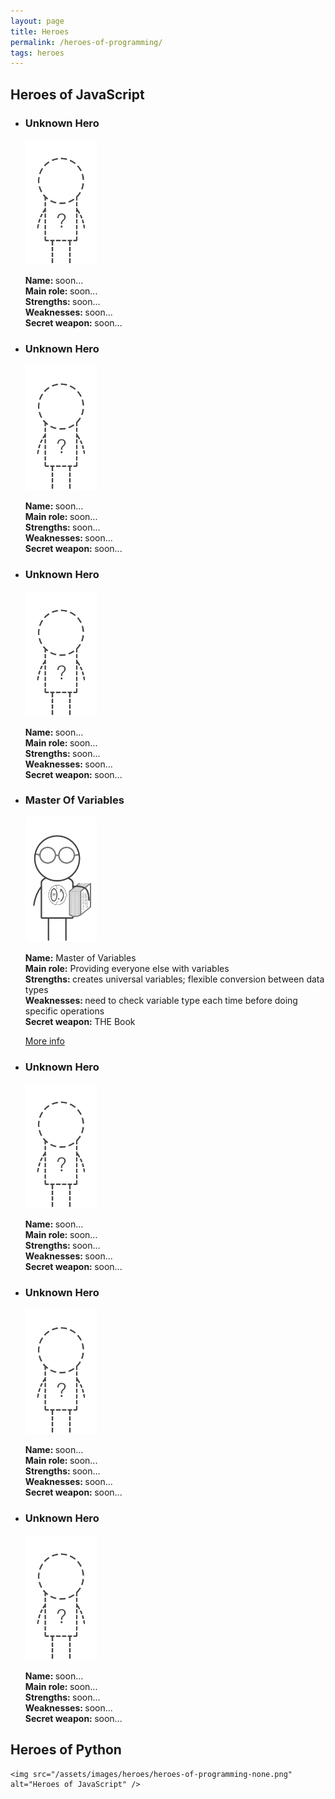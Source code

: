 ```yaml
---
layout: page
title: Heroes
permalink: /heroes-of-programming/
tags: heroes
---
```

<link href="https://fonts.googleapis.com/css?family=Indie+Flower" rel="stylesheet">


<h2 class="h2 center margin-top-md margin-bottom-sm">Heroes of JavaScript</h2>

<div id="wrapper">
    <ul id="index_cards">
        <li id="card-1">
            <h3>Unknown Hero</h3>
            <img src="/assets/images/heroes/UnknownHero.png" height="200" alt="Unknown Hero" />
            <p>
                <strong>Name: </strong>soon...
                <br />
                <strong>Main role: </strong>soon...
                <br />
                <strong>Strengths: </strong>soon...
                <br />
                <strong>Weaknesses: </strong>soon...
                <br />
                <strong>Secret weapon: </strong>soon...
            </p>
        </li>
        <li id="card-2">
            <h3>Unknown Hero</h3>
            <img src="/assets/images/heroes/UnknownHero.png" height="200" alt="Unknown Hero" />
            <p>
                <strong>Name: </strong>soon...
                <br />
                <strong>Main role: </strong>soon...
                <br />
                <strong>Strengths: </strong>soon...
                <br />
                <strong>Weaknesses: </strong>soon...
                <br />
                <strong>Secret weapon: </strong>soon...
            </p>
        </li>
        <li id="card-3">
            <h3>Unknown Hero</h3>
            <img src="/assets/images/heroes/UnknownHero.png" height="200" alt="Unknown Hero" />
            <p>
                <strong>Name: </strong>soon...
                <br />
                <strong>Main role: </strong>soon...
                <br />
                <strong>Strengths: </strong>soon...
                <br />
                <strong>Weaknesses: </strong>soon...
                <br />
                <strong>Secret weapon: </strong>soon...
            </p>
        </li>
        <li id="card-4">
            <h3>Master Of Variables</h3>
            <img src="/assets/images/heroes/MasterOfVariables.png" height="200" alt="Master of Variables" />
            <p>
                <strong>Name:</strong> Master of Variables
                <br />
                <strong>Main role:</strong> Providing everyone else with variables
                <br />
                <strong>Strengths: </strong>creates universal variables; flexible conversion between data types
                <br />
                <strong>Weaknesses: </strong>need to check variable type each time before doing specific operations
                <br />
                <strong>Secret weapon: </strong> THE Book
            </p>
            <a class="button button-info-inversed" href="/heroes/master-of-variables-part-1-intro/">More info</a>
        </li>
        <li id="card-5">
            <h3>Unknown Hero</h3>
            <img src="/assets/images/heroes/UnknownHero.png" height="200" alt="Unknown Hero" />
            <p>
                <strong>Name: </strong>soon...
                <br />
                <strong>Main role: </strong>soon...
                <br />
                <strong>Strengths: </strong>soon...
                <br />
                <strong>Weaknesses: </strong>soon...
                <br />
                <strong>Secret weapon: </strong>soon...
            </p>
        </li>
        <li id="card-6">
            <h3>Unknown Hero</h3>
            <img src="/assets/images/heroes/UnknownHero.png" height="200" alt="Unknown Hero" />
            <p>
                <strong>Name: </strong>soon...
                <br />
                <strong>Main role: </strong>soon...
                <br />
                <strong>Strengths: </strong>soon...
                <br />
                <strong>Weaknesses: </strong>soon...
                <br />
                <strong>Secret weapon: </strong>soon...
            </p>
        </li>
        <li id="card-7">
            <h3>Unknown Hero</h3>
            <img src="/assets/images/heroes/UnknownHero.png" height="200" alt="Unknown Hero" />
            <p>
                <strong>Name: </strong>soon...
                <br />
                <strong>Main role: </strong>soon...
                <br />
                <strong>Strengths: </strong>soon...
                <br />
                <strong>Weaknesses: </strong>soon...
                <br />
                <strong>Secret weapon: </strong>soon...
            </p>
        </li>
    </ul>
</div>

<!-- <a href="#" class="button info-button" role="button">More info</a> -->

<!-- Python -->
<div>
    <h2 class="h2 center margin-top-md margin-bottom-sm">Heroes of Python</h2>

    <img src="/assets/images/heroes/heroes-of-programming-none.png" alt="Heroes of JavaScript" />

</div>